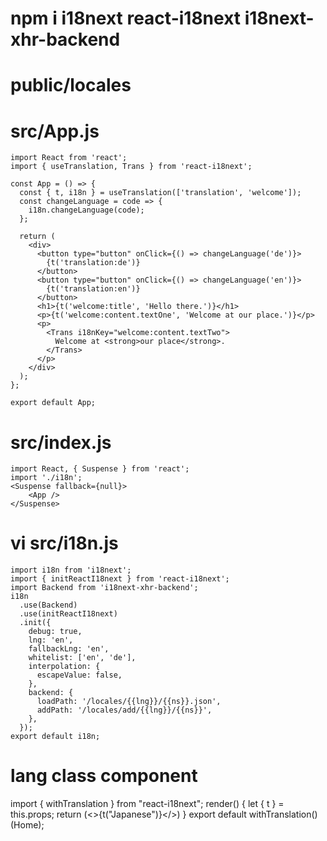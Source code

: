 # npm i i18next react-i18next i18next-xhr-backend
# public/locales
# src/App.js
```
import React from 'react';
import { useTranslation, Trans } from 'react-i18next';

const App = () => {
  const { t, i18n } = useTranslation(['translation', 'welcome']);
  const changeLanguage = code => {
    i18n.changeLanguage(code);
  };

  return (
    <div>
      <button type="button" onClick={() => changeLanguage('de')}>
        {t('translation:de')}
      </button>
      <button type="button" onClick={() => changeLanguage('en')}>
        {t('translation:en')}
      </button>
      <h1>{t('welcome:title', 'Hello there.')}</h1>
      <p>{t('welcome:content.textOne', 'Welcome at our place.')}</p>
      <p>
        <Trans i18nKey="welcome:content.textTwo">
          Welcome at <strong>our place</strong>.
        </Trans>
      </p>
    </div>
  );
};

export default App;
```
# src/index.js
```
import React, { Suspense } from 'react';
import './i18n';
<Suspense fallback={null}>
    <App />
</Suspense>
```
# vi src/i18n.js
```
import i18n from 'i18next';
import { initReactI18next } from 'react-i18next';
import Backend from 'i18next-xhr-backend';
i18n
  .use(Backend)
  .use(initReactI18next)
  .init({
    debug: true,
    lng: 'en',
    fallbackLng: 'en',
    whitelist: ['en', 'de'],
    interpolation: {
      escapeValue: false,
    },
    backend: {
      loadPath: '/locales/{{lng}}/{{ns}}.json',
      addPath: '/locales/add/{{lng}}/{{ns}}',
    },
  });
export default i18n;
```

# lang class component
import { withTranslation } from "react-i18next";
render() {
  let { t } = this.props;
  return (<>{t("Japanese")}</>)
}
export default withTranslation()(Home);